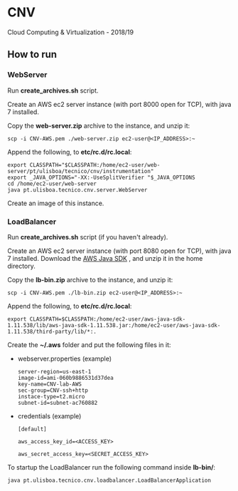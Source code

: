 # CNV
Cloud Computing &amp; Virtualization - 2018/19

## How to run

### WebServer

Run **create_archives.sh** script.

Create an AWS ec2 server instance (with port 8000 open for TCP), with java 7 installed.

Copy the **web-server.zip** archive to the instance, and unzip it:
```
scp -i CNV-AWS.pem ./web-server.zip ec2-user@<IP_ADDRESS>:~
```

Append the following, to **etc/rc.d/rc.local**:

```
export CLASSPATH="$CLASSPATH:/home/ec2-user/web-server/pt/ulisboa/tecnico/cnv/instrumentation"
export _JAVA_OPTIONS="-XX:-UseSplitVerifier "$_JAVA_OPTIONS
cd /home/ec2-user/web-server
java pt.ulisboa.tecnico.cnv.server.WebServer
```

Create an image of this instance.

### LoadBalancer

Run **create_archives.sh** script (if you haven't already).

Create an AWS ec2 server instance (with port 8080 open for TCP), with java 7 installed. 
Download the [AWS Java SDK](http://sdk-for-java.amazonwebservices.com/latest/aws-java-sdk.zip)
, and unzip it in the home directory.

Copy the **lb-bin.zip** archive to the instance, and unzip it:
```
scp -i CNV-AWS.pem ./lb-bin.zip ec2-user@<IP_ADDRESS>:~
```

Append the following, to **etc/rc.d/rc.local**:

```
export CLASSPATH=$CLASSPATH:/home/ec2-user/aws-java-sdk-1.11.538/lib/aws-java-sdk-1.11.538.jar:/home/ec2-user/aws-java-sdk-1.11.538/third-party/lib/*:.
```

Create the **~/.aws** folder and put the following files in it:
 
- webserver.properties (example)
    ```
    server-region=us-east-1
    image-id=ami-060b9886531d37dea
    key-name=CNV-lab-AWS
    sec-group=CNV-ssh+http
    instace-type=t2.micro
    subnet-id=subnet-ac760882
    ```
- credentials (example)
    ```
    [default]

    aws_access_key_id=<ACCESS_KEY>

    aws_secret_access_key=<SECRET_ACCESS_KEY>
    ```

To startup the LoadBalancer run the following command inside **lb-bin/**:

```
java pt.ulisboa.tecnico.cnv.loadbalancer.LoadBalancerApplication
```